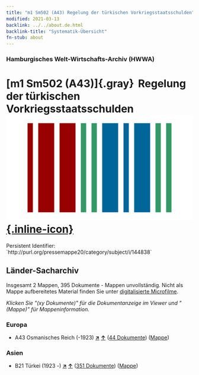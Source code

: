```yaml
---
title: "m1 Sm502 (A43) Regelung der türkischen Vorkriegsstaatsschulden"
modified: 2021-03-13
backlink: ../../about.de.html
backlink-title: "Systematik-Übersicht"
fn-stub: about
---
```


### Hamburgisches Welt-Wirtschafts-Archiv (HWWA)

# [m1 Sm502 (A43)]{.gray}&#8201; Regelung der türkischen Vorkriegsstaatsschulden &#160; [![Wikidata](/images/Wikidata-logo.svg "Wikidata"){.inline-icon}](http://www.wikidata.org/entity/Q104700294)

<div class="hint">Persistent Identifier: `http://purl.org/pressemappe20/category/subject/i/144838`</div>







## Länder-Sacharchiv




Insgesamt 2 Mappen, 395 Dokumente - Mappen unvollständig.
Nicht als Mappe aufbereitetes Material finden Sie unter [digitalisierte Microfilme](/film/h1_sh.de.html).

_Klicken Sie "(xy Dokumente)" für die Dokumentanzeige im Viewer und "(Mappe)" für Mappeninformation._




### Europa

- A43 Osmanisches Reich (-1923) [**&nearr;**](../../../geo/i/141034/about.de.html "Osmanisches Reich (-1923) (alle Mappen)") [**&uarr;**](../../../geo/about.de.html#A43 "Ländersystematik") (<a href="https://pm20.zbw.eu/iiifview/folder/sh/141034,144838" title="über: Osmanisches Reich (-1923) : Regelung der türkischen Vorkriegsstaatsschulden" target="_blank">44 Dokumente</a>) ([Mappe](../../../../folder/sh/1410xx/141034/1448xx/144838/about.de.html))

### Asien

- B21 Türkei (1923 -) [**&nearr;**](../../../geo/i/141111/about.de.html "Türkei (1923 -) (alle Mappen)") [**&uarr;**](../../../geo/about.de.html#B21 "Ländersystematik") (<a href="https://pm20.zbw.eu/iiifview/folder/sh/141111,144838" title="über: Türkei (1923 -) : Regelung der türkischen Vorkriegsstaatsschulden" target="_blank">351 Dokumente</a>) ([Mappe](../../../../folder/sh/1411xx/141111/1448xx/144838/about.de.html))








